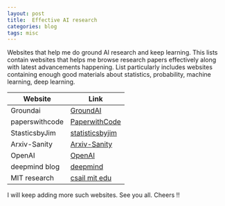 ```yaml
---
layout: post
title:  Effective AI research
categories: blog
tags: misc
---
```

Websites that help me do ground AI research and keep learning. This lists contain websites that helps me browse research papers effectively along with latest advancements happening.
List particularly includes websites containing enough good materials about statistics, probability, machine learning, deep learning.

<!--more-->

| Website | Link   |
| ------  | ------ |
| Groundai | [GroundAI](https://www.groundai.com/) |
| paperswithcode | [PaperwithCode](https://paperswithcode.com/) |
| StasticsbyJim  | [statisticsbyjim](http://statisticsbyjim.com/) |
| Arxiv-Sanity | [Arxiv-Sanity](http://www.arxiv-sanity.com/) |
| OpenAI | [OpenAI](https://blog.openai.com/) |
| deepmind blog | [deepmind](https://deepmind.com/blog/) |
| MIT research | [csail mit edu](https://www.csail.mit.edu/) |

I will keep adding more such websites. See you all. Cheers !!
 
